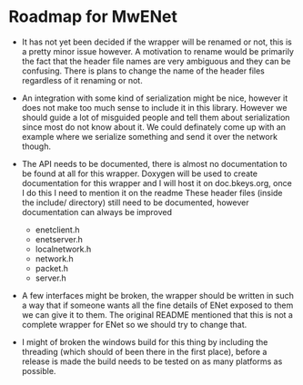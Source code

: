 Roadmap for MwENet
==================
- It has not yet been decided if the wrapper will be renamed or not, this is a pretty minor issue however. A motivation to rename would be primarily the fact that the header file names are very ambiguous and they can be confusing. There is plans to change the name of the header files regardless of it renaming or not.

- An integration with some kind of serialization might be nice, however it does not make too much sense to include it in this library. However we should guide a lot of misguided people and tell them about serialization since most do not know about it. We could definately come up with an example where we serialize something and send it over the network though.

- The API needs to be documented, there is almost no documentation to be found at all for this wrapper. Doxygen will be used to create documentation for this wrapper and I will host it on doc.bkeys.org, once I do this I need to mention it on the readme
  These header files (inside the include/ directory) still need to be documented, however documentation can always be improved
  - enetclient.h
  - enetserver.h
  - localnetwork.h
  - network.h
  - packet.h
  - server.h

- A few interfaces might be broken, the wrapper should be written in such a way that if someone wants all the fine details of ENet exposed to them we can give it to them. The original README mentioned that this is not a complete wrapper for ENet so we should try to change that.

- I might of broken the windows build for this thing by including the threading (which should of been there in the first place), before a release is made the build needs to be tested on as many platforms as possible.
